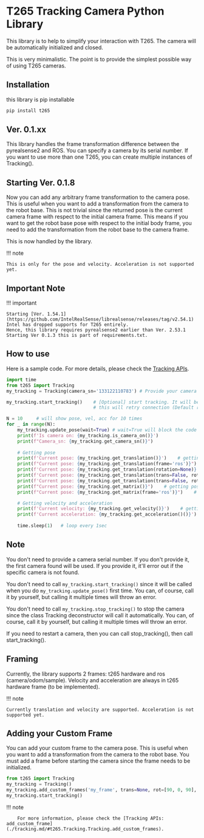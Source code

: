 # T265 Tracking Camera Python Library
This library is to help to simplify your interaction with T265. The camera will be automatically initialized and closed.

This is very minimalistic. The point is to provide the simplest possible way of using T265 cameras. 

## Installation
this library is pip installable
```bash
pip install t265
```

## Ver. 0.1.xx
This library handles the frame transformation difference between the pyrealsense2 and ROS. 
You can specify a camera by its serial number. If you want to use more than one T265, you can create multiple instances of Tracking().

## Starting Ver. 0.1.8
Now you can add any arbitrary frame transformation to the camera pose. This is useful when you want to add a transformation from the camera to the robot base.
This is not trivial since the returned pose is the current camera frame with respect to the initial camera frame. 
This means if you want to get the robot base pose with respect to the initial body frame, you need to add the transformation from the robot base to the camera frame.

This is now handled by the library. 

!!! note

    This is only for the pose and velocity. Acceleration is not supported yet.


## Important Note
!!! important

    Starting [Ver. 1.54.1](https://github.com/IntelRealSense/librealsense/releases/tag/v2.54.1) Intel has dropped supports for T265 entirely. 
    Hence, this library requires pyrealsense2 earlier than Ver. 2.53.1 
    Starting Ver 0.1.3 this is part of requirements.txt.



## How to use
Here is a sample code. For more details, please check the [Tracking APIs](./tracking.md).
```python
import time
from t265 import Tracking
my_tracking = Tracking(camera_sn='133122110783') # Provide your camera serial number. It should be on the camera bottom. None will use the first camera found.

my_tracking.start_tracking()    # [Optional] start tracking. It will be called automatically when you call update_pose() first time.
                                # this will retry connection (Default retry 5 times with 1sec interval)

N = 10     # will show pose, vel, acc for 10 times
for _ in range(N):
    my_tracking.update_pose(wait=True) # wait=True will block the code till you get data from camera.     
    print(f'Is camera on: {my_tracking.is_camera_on()}')
    print(f"Camera_sn: {my_tracking.get_camera_sn()}")
    
    # Getting pose
    print(f'Current pose: {my_tracking.get_translation()}')    # getting pose (x,y,z, quat_xyzw) 1 by 7 np.array
    print(f"Current pose: {my_tracking.get_translation(frame='ros')}")    # getting pose in ros frame (camera/odom/sample) (x,y,z, quat_xyzw) 1 by 7 np.array
    print(f'Current pose: {my_tracking.get_translation(rotation=None)}') # getting pose (x,y,z,) 1 by 3 np.array
    print(f'Current pose: {my_tracking.get_translation(trans=False, rotation="xyz")}') # getting pose (euler_xyz) 1 by 3 np.array
    print(f'Current pose: {my_tracking.get_translation(trans=False, rotation="zyx", degrees=True)}') # getting pose (euler_zyx) 1 by 3 np.array in degrees
    print(f"Current pose: {my_tracking.get_matrix()}")    # getting pose Transformation matrix 4 by 4 np.array. [r11, r12, r13, tx, r21, r22, r23, ty, r31, r32, r33, tz, 0, 0, 0, 1]
    print(f"Current pose: {my_tracking.get_matrix(frame='ros')}")    # getting pose Transformation matrix in ros frame (camera/odom/sample) 4 by 4 np.array

    # Getting velocity and acceleration
    print(f'Current velocity: {my_tracking.get_velocity()}')    # getting velocity (linear vel x, y, z, angular vel x, y, z)
    print(f'Current acceleration: {my_tracking.get_acceleration()()}')  # getting velocity (linear acc x, y, z, angular acc x, y, z)
        
    time.sleep(1)   # loop every 1sec
```

## Note

You don't need to provide a camera serial number. If you don't provide it, the first camera found will be used. If you provide it, it'll error out if the specific camera is not found.


You don't need to call `my_tracking.start_tracking()` since it will be called when you do `my_tracking.update_pose()` first time.
You can, of course, call it by yourself, but calling it multiple times will throw an error.

You don't need to call `my_tracking.stop_tracking()` to stop the camera since the class Tracking deconstructor will call it automatically. 
You can, of course, call it by yourself, but calling it multiple times will throw an error.


If you need to restart a camera, then you can call stop_tracking(), then call start_tracking().


## Framing 
Currently, the library supports 2 frames: t265 hardware and ros (camera/odom/sample). Velocity and acceleration are always in t265 hardware frame (to be implemented).

!!! note

    Currently translation and velocity are supported. Acceleration is not supported yet.



## Adding your Custom Frame
You can add your custom frame to the camera pose. This is useful when you want to add a transformation from the camera to the robot base.
You must add a frame before starting the camera since the frame needs to be initialized. 
```python
from t265 import Tracking
my_tracking = Tracking() 
my_tracking.add_custom_frames('my_frame', trans=None, rot=[90, 0, 90], rot_format='xyz', degrees=True, T=None)
my_tracking.start_tracking()
```

!!! note

        For more information, please check the [Tracking APIs: add_custom_frame](./tracking.md/#t265.Tracking.Tracking.add_custom_frames).
